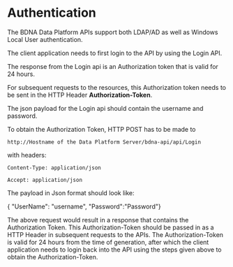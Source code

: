 # Authentication

The BDNA Data Platform APIs support both LDAP/AD as well as Windows Local User authentication.

The client application needs to first login to the API by using the Login API.

The response from the Login api is an Authorization token that is valid for 24 hours.

For subsequent requests to the resources, this Authorization token needs to be sent in the HTTP Header **Authorization-Token**.

The json payload for the Login api should contain the username and password.

To obtain the Authorization Token, HTTP POST has to be made to

`http://Hostname of the Data Platform Server/bdna-api/api/Login`

with headers:

`Content-Type: application/json`

`Accept: application/json`

The payload in Json format should look like:

{ "UserName": "username", "Password":"Password"}


The above request would result in a response that contains the Authorization Token.  This Authorization-Token should be passed in as a HTTP Header in subsequent requests to the APIs. The Authorization-Token is valid for 24 hours from the time of generation, after which the client application needs to login back into the API using the steps given above to obtain the Authorization-Token.

